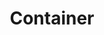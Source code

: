 ---
layout: component.njk
tags: 
    - mobile_components_de
key: container-mobile_de
title: Container
parent: mobile_components_de
image: mobile/overview/container.webp
keywords: container, content, footer
order: 35
---
